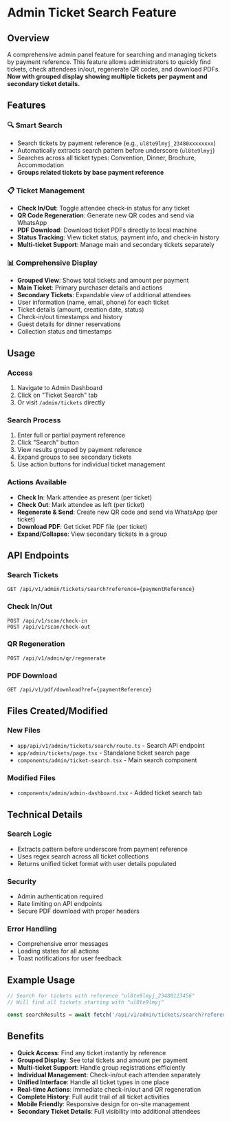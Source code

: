 # Admin Ticket Search Feature

## Overview
A comprehensive admin panel feature for searching and managing tickets by payment reference. This feature allows administrators to quickly find tickets, check attendees in/out, regenerate QR codes, and download PDFs. **Now with grouped display showing multiple tickets per payment and secondary ticket details.**

## Features

### 🔍 Smart Search
- Search tickets by payment reference (e.g., `ul8te9lmyj_23480xxxxxxxx`)
- Automatically extracts search pattern before underscore (`ul8te9lmyj`)
- Searches across all ticket types: Convention, Dinner, Brochure, Accommodation
- **Groups related tickets by base payment reference**

### 📋 Ticket Management
- **Check In/Out**: Toggle attendee check-in status for any ticket
- **QR Code Regeneration**: Generate new QR codes and send via WhatsApp
- **PDF Download**: Download ticket PDFs directly to local machine
- **Status Tracking**: View ticket status, payment info, and check-in history
- **Multi-ticket Support**: Manage main and secondary tickets separately

### 📊 Comprehensive Display
- **Grouped View**: Shows total tickets and amount per payment
- **Main Ticket**: Primary purchaser details and actions
- **Secondary Tickets**: Expandable view of additional attendees
- User information (name, email, phone) for each ticket
- Ticket details (amount, creation date, status)
- Check-in/out timestamps and history
- Guest details for dinner reservations
- Collection status and timestamps

## Usage

### Access
1. Navigate to Admin Dashboard
2. Click on "Ticket Search" tab
3. Or visit `/admin/tickets` directly

### Search Process
1. Enter full or partial payment reference
2. Click "Search" button
3. View results grouped by payment reference
4. Expand groups to see secondary tickets
5. Use action buttons for individual ticket management

### Actions Available
- **Check In**: Mark attendee as present (per ticket)
- **Check Out**: Mark attendee as left (per ticket)
- **Regenerate & Send**: Create new QR code and send via WhatsApp (per ticket)
- **Download PDF**: Get ticket PDF file (per ticket)
- **Expand/Collapse**: View secondary tickets in a group

## API Endpoints

### Search Tickets
```
GET /api/v1/admin/tickets/search?reference={paymentReference}
```

### Check In/Out
```
POST /api/v1/scan/check-in
POST /api/v1/scan/check-out
```

### QR Regeneration
```
POST /api/v1/admin/qr/regenerate
```

### PDF Download
```
GET /api/v1/pdf/download?ref={paymentReference}
```

## Files Created/Modified

### New Files
- `app/api/v1/admin/tickets/search/route.ts` - Search API endpoint
- `app/admin/tickets/page.tsx` - Standalone ticket search page
- `components/admin/ticket-search.tsx` - Main search component

### Modified Files
- `components/admin/admin-dashboard.tsx` - Added ticket search tab

## Technical Details

### Search Logic
- Extracts pattern before underscore from payment reference
- Uses regex search across all ticket collections
- Returns unified ticket format with user details populated

### Security
- Admin authentication required
- Rate limiting on API endpoints
- Secure PDF download with proper headers

### Error Handling
- Comprehensive error messages
- Loading states for all actions
- Toast notifications for user feedback

## Example Usage

```typescript
// Search for tickets with reference "ul8te9lmyj_23480123456"
// Will find all tickets starting with "ul8te9lmyj"

const searchResults = await fetch('/api/v1/admin/tickets/search?reference=ul8te9lmyj_23480123456');
```

## Benefits
- **Quick Access**: Find any ticket instantly by reference
- **Grouped Display**: See total tickets and amount per payment
- **Multi-ticket Support**: Handle group registrations efficiently
- **Individual Management**: Check-in/out each attendee separately
- **Unified Interface**: Handle all ticket types in one place
- **Real-time Actions**: Immediate check-in/out and QR regeneration
- **Complete History**: Full audit trail of all ticket activities
- **Mobile Friendly**: Responsive design for on-site management
- **Secondary Ticket Details**: Full visibility into additional attendees